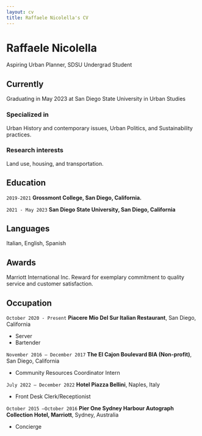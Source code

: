 ```yaml
---
layout: cv
title: Raffaele Nicolella's CV
---
```

# Raffaele Nicolella
Aspiring Urban Planner, SDSU Undergrad Student


## Currently

Graduating in May 2023 at San Diego State University in Urban Studies

### Specialized in

Urban History and contemporary issues, Urban Politics, and Sustainability practices.


### Research interests

Land use, housing, and transportation.


## Education

`2019-2021`
__Grossmont College, San Diego, California.__

`2021 - May 2023`
__San Diego State University, San Diego, California__

## Languages

Italian, English, Spanish


## Awards

Marriott International Inc. Reward for exemplary commitment to quality service and customer satisfaction.



## Occupation

`October 2020 - Present`
__Piacere Mio Del Sur Italian Restaurant__, San Diego, California

- Server
- Bartender

`November 2016 – December 2017`
__The El Cajon Boulevard BIA (Non-profit)__, San Diego, California

- Community Resources Coordinator Intern 

`July 2022 – December 2022`
__Hotel Piazza Bellini__, Naples, Italy

- Front Desk Clerk/Receptionist

`October 2015 –October 2016`
__Pier One Sydney Harbour Autograph Collection Hotel, Marriott__, Sydney, Australia

- Concierge 


<!-- ### Footer

Last updated: February 2023 -->


